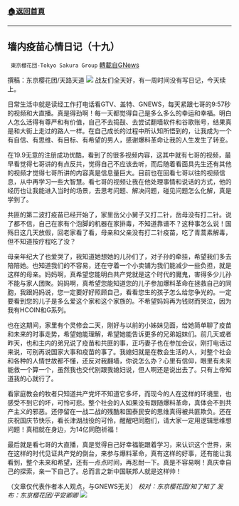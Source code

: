 ###  [:house:返回首頁](https://github.com/ourhimalayas/txt)
---


## 墙内疫苗心情日记（十九）
` 東京櫻花団-Tokyo Sakura Group` [轉載自GNews](https://gnews.org/zh-hans/1576842/)

撰稿：东京樱花团/天路天道
![](https://assets.gnews.org/wp-content/uploads/2021/10/image-100.png)
战友们全天好，有一周时间没有写日记，今天续上。

日常生活中就是读经工作打电话看GTV、盖特、GNEWS，每天紧跟七哥的9:57秒的视频和大直播。真是得劲啊！每一天都觉得自己是多么多么的幸运和幸福。明白人怎么活得有尊严和有价值，自己不去捣鼓、去尝试翻墙软件和谷歌账号，结果真是和大街上走过的路人一样。在自己成长的过程中所认知所悟到的，让我成为一个有自信、有思维、有目标、有希望的男人，感谢爆料革命让我的人生发生了转变。

在19.9无意的注册成功优酷，看到了的很多视频内容，这其中就有七哥的视频，最早看觉得七哥讲的有点反共，觉得自己不应该去听，而后随着看面具先生还有其他的视频才觉得七哥所讲的内容真是信息量巨大。目前也在回看七哥以往的视频信息，从中再学习一些大智慧。看七哥的视频让我在他处理事情和说话的方式，他的经历也让我能进入当时的场景，去思考问题、解决问题，碰见问题怎么化解，真是学到了。

共匪的第二波打疫苗已经开始了，家里岳父小舅子又打二针，岳母没有打二针。说了都不信，自己在家有个泡脚的机器在家排毒，不知道靠谱不？这种事怎么说！国殇日这几天放假，回老家看了看，母亲和父亲没有打二针疫苗，吃了青蒿素解毒，但不知道按疗程吃了没？

母亲年纪大了也爱哭了，我知道她想她的儿孙们了，对子孙的牵挂，希望我们多去陪陪她。也知道我们的不容易，还在守着一个小卖铺为我们能减少一些负担，就是这样的母亲。妈妈啊，真希望您能明白共产党就是这个时代的魔鬼，害得多少儿孙不能与家人团聚。妈妈啊，真希望您能知道您的儿子参加爆料革命在拯救自己的同胞，我跟妈妈说，您一定要好好照顾自己，看看您生的孩子怎么给您争光的。一定要看到您的儿子是多么爱这个家和这个家族的。不希望妈妈再为钱财而哭泣，因为我有HCOIN和G系列。

也在这期间，家里有个灵修会二天，刚好与以前的小姊妹见面，给她简单聊了疫苗和未来的时事走势，希望她能理解，希望她能告诉更多的兄弟姐妹们。前几天或者昨天，也和主内的弟兄说了疫苗和共匪的事，正巧妻子也在参加会议，刚打电话过来说，可别再说国家大事和疫苗的事了。我媳妇就是在教会生活的人，对整个社会和各种的人情世故都不懂，还反对我翻墙，你说怎么办？心里有信仰，眼里有未来能救一个算一个，虽然我也交代别跟我媳妇说，但人啊还是说出去了。只有上帝知道我的心就行了。

看家庭教会的牧者只知道共产党坏不知道它多坏，而现今的人在这样的环境里，也感受不到它的坏，可怜可悲。整个社会的人如果没有跟随爆料革命，真体会不到共产主义的邪恶。还停留在一战二战的残酷和国泰民安的思维真得被共匪欺负。还在庆祝国庆节快乐，看长津湖战役的可怜，醒醒吧同胞们，请大家一定用逻辑思维想问题！真相就在身边，为14亿同胞祈福！

最后就是看七哥的大直播，真是觉得自己好幸福能跟着学习，来认识这个世界，来在这样的时代见证共产党的倒台，来参与爆料革命，真有这样的好事，还有能让我看到，整个未来和希望，还有一点点时间，再忍耐一下。真是不容易啊！真庆幸自己的探索，亲一下自己了。总而言之新中国联邦人就是这样帅！

（文章仅代表作者本人观点，与GNEWS无关）
*校对：东京樱花团/知了知了
发布：东京樱花团/平安卿卿*
![](https://assets.gnews.org/wp-content/uploads/2021/09/image0-1-18.jpg)
